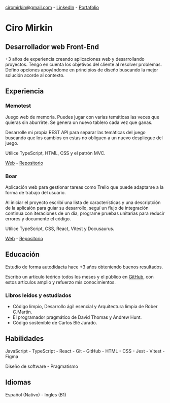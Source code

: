 ciromirkin@gmail.com - [LinkedIn](https://www.linkedin.com/in/ciro-mirkin-775a85278) - [Portafolio](https://CiroMirkin.github.io/Portfolio)

# Ciro Mirkin
## Desarrollador web Front-End

+3 años de experiencia creando aplicaciones web y desarrollando proyectos. Tengo en cuenta los objetivos del cliente al resolver problemas. Defino opciones apoyándome en principios de diseño buscando la mejor solución acorde al contexto.

## Experiencia

### Memotest

Juego web de memoria. Puedes jugar con varias temáticas las veces que quieras sin aburrirte. Se genera un nuevo tablero cada vez que ganas.

Desarrolle mi propia REST API para separar las temáticas del juego buscando que los cambios en estas no obliguen a un nuevo despliegue del juego. 

Utilice TypeScript, HTML, CSS y el patrón MVC.

[Web](https://cm-memotest.netlify.app/) - [Repositorio](https://github.com/CiroMirkin/memotest_TS)

### Boar

Aplicación web para gestionar tareas como Trello que puede adaptarse a la forma de trabajo del usuario. 

Al iniciar el proyecto escribí una lista de características y una descriptción de la aplicaión para guiar su desarrollo, seguí un flujo de integración continua con iteraciones de un dia, programe pruebas unitarias para reducir errores y documente el código.

Utilice TypeScript, CSS, React, Vitest y Docusaurus.

[Web](https://cm-boar.netlify.app/) - [Repositorio](https://github.com/CiroMirkin/Boar)

## Educación

Estudio de forma autodidacta hace +3 años obteniendo buenos resultados.

Escribo un articulo teórico todos los meses y el público en [GitHub](https://github.com/CiroMirkin/Apuntes), con estos articulos amplio y refuerzo mis conocimientos.

### Libros leídos y estudiados

* Código limpio, Desarrollo ágil esencial y Arquitectura limpia de Rober C.Martin.
* El programador pragmático de David Thomas y Andrew Hunt.
* Código sostenible de Carlos Blé Jurado.

## Habilidades

JavaScript - TypeScript - React - Git - GitHub - HTML - CSS - Jest - Vitest - Figma

Diseño de software - Pragmatismo

## Idiomas

Español (Nativo) - Ingles (B1)
